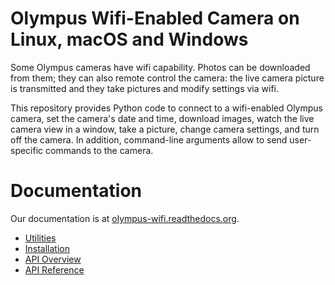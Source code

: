 # Olympus Wifi-Enabled Camera on Linux, macOS and Windows

Some Olympus cameras have wifi capability. Photos can be downloaded from them;
they can also remote control the camera: the live camera picture is
transmitted and they take pictures and modify settings via wifi.

This repository provides Python code to connect to a wifi-enabled Olympus
camera, set the camera's date and time, download images, watch the live camera
view in a window, take a picture, change camera settings, and turn off the
camera. In addition, command-line arguments allow to send user-specific commands
to the camera.

# Documentation

Our documentation is at [olympus-wifi.readthedocs.org](https://olympus-wifi.readthedocs.org).

- [Utilities](https://olympus-wifi.readthedocs.io/en/latest/usage.html#utility-olympus-camera)
- [Installation](https://olympus-wifi.readthedocs.io/en/latest/usage.html#installation)
- [API Overview](https://olympus-wifi.readthedocs.io/en/latest/api.html)
- [API Reference](https://olympus-wifi.readthedocs.io/en/latest/api.html#detailed-api-documentation)
